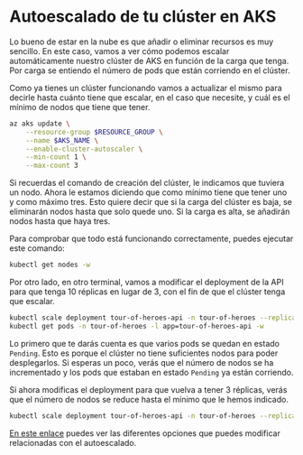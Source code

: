 # Autoescalado de tu clúster en AKS

Lo bueno de estar en la nube es que añadir o eliminar recursos es muy sencillo. En este caso, vamos a ver cómo podemos escalar automáticamente nuestro clúster de AKS en función de la carga que tenga. Por carga se entiendo el número de pods que están corriendo en el clúster.

Como ya tienes un clúster funcionando vamos a actualizar el mismo para decirle hasta cuánto tiene que escalar, en el caso que necesite, y cuál es el mínimo de nodos que tiene que tener.

```bash
az aks update \
    --resource-group $RESOURCE_GROUP \
    --name $AKS_NAME \
    --enable-cluster-autoscaler \
    --min-count 1 \
    --max-count 3
```

Si recuerdas el comando de creación del clúster, le indicamos que tuviera un nodo. Ahora le estamos diciendo que como mínimo tiene que tener uno y como máximo tres. Esto quiere decir que si la carga del clúster es baja, se eliminarán nodos hasta que solo quede uno. Si la carga es alta, se añadirán nodos hasta que haya tres.

Para comprobar que todo está funcionando correctamente, puedes ejecutar este comando:

```bash
kubectl get nodes -w
```
Por otro lado, en otro terminal, vamos a modificar el deployment de la API para que tenga 10 réplicas en lugar de 3, con el fin de que el clúster tenga que escalar.

```bash
kubectl scale deployment tour-of-heroes-api -n tour-of-heroes --replicas=30
kubectl get pods -n tour-of-heroes -l app=tour-of-heroes-api -w
```
Lo primero que te darás cuenta es que varios pods se quedan en estado `Pending`. Esto es porque el clúster no tiene suficientes nodos para poder desplegarlos. Si esperas un poco, verás que el número de nodos se ha incrementado y los pods que estaban en estado `Pending` ya están corriendo.

Si ahora modificas el deployment para que vuelva a tener 3 réplicas, verás que el número de nodos se reduce hasta el mínimo que le hemos indicado.

```bash
kubectl scale deployment tour-of-heroes-api -n tour-of-heroes --replicas=3
```

[En este enlace](https://learn.microsoft.com/es-es/azure/aks/cluster-autoscaler?tabs=azure-cli#cluster-autoscaler-profile-settings) puedes ver las diferentes opciones que puedes modificar relacionadas con el autoescalado.